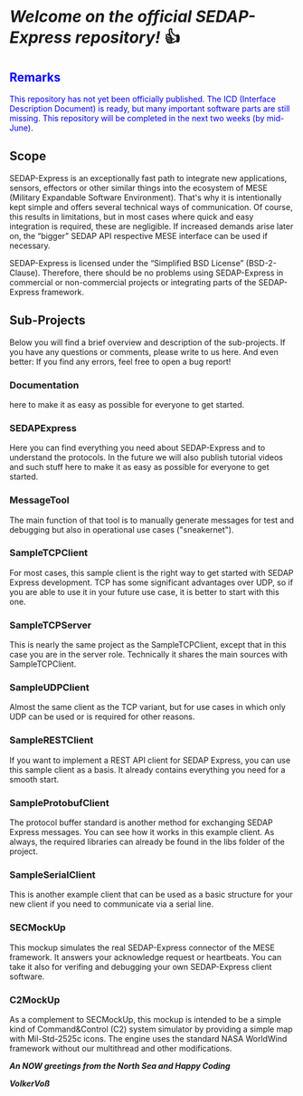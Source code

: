 # *Welcome on the official SEDAP-Express repository!* :+1:

## <span style="color:blue">Remarks</span> 
<span style="color:blue">
This repository has not yet been officially published. The ICD (Interface Description Document) is ready, but many important software parts are still missing. This repository will be completed in the next two weeks (by mid-June).
</span>
 
## Scope

SEDAP-Express is an exceptionally fast path to integrate new applications, sensors, effectors or other similar things into the ecosystem of MESE (Military Expandable Software Environment). That's why it is intentionally kept simple and offers several technical ways of communication. Of course, this results in limitations, but in most cases where quick and easy integration is required, these are negligible. If increased demands arise later on, the “bigger” SEDAP API respective MESE interface can be used if necessary.

SEDAP-Express is licensed under the “Simplified BSD License” (BSD-2-Clause). Therefore, there should be no problems using SEDAP-Express in commercial or non-commercial projects or integrating parts of the SEDAP-Express framework.


## Sub-Projects

Below you will find a brief overview and description of the sub-projects. If you have any questions or comments, please write to us here. And even better: If you find any errors, feel free to open a bug report!


### Documentation 
here to make it as easy as possible for everyone to get started.


### SEDAPExpress

Here you can find everything you need about SEDAP-Express and to understand the protocols. In the future we will also publish tutorial videos and such stuff here to make it as easy as possible for everyone to get started.

### MessageTool
The main function of that tool is to manually generate messages for test and debugging but also in operational use cases ("sneakernet"). 

### SampleTCPClient
For most cases, this sample client is the right way to get started with SEDAP Express development. TCP has some significant advantages over UDP, so if you are able to use it in your future use case, it is better to start with this one.

### SampleTCPServer
This is nearly the same project as the SampleTCPClient, except that in this case you are in the server role. Technically it shares the main sources with SampleTCPClient.

### SampleUDPClient
Almost the same client as the TCP variant, but for use cases in which only UDP can be used or is required for other reasons.

### SampleRESTClient
If you want to implement a REST API client for SEDAP Express, you can use this sample client as a basis. It already contains everything you need for a smooth start.

### SampleProtobufClient
The protocol buffer standard is another method for exchanging SEDAP Express messages. You can see how it works in this example client. As always, the required libraries can already be found in the libs folder of the project.

### SampleSerialClient
This is another example client that can be used as a basic structure for your new client if you need to communicate via a serial line.

### SECMockUp
This mockup simulates the real SEDAP-Express connector of the MESE framework. It answers your acknowledge request or heartbeats. You can take it also for verifing and debugging your own SEDAP-Express client software.

### C2MockUp
As a complement to SECMockUp, this mockup is intended to be a simple kind of Command&Control (C2) system simulator by providing a simple map with Mil-Std-2525c icons. The engine uses the standard NASA WorldWind framework without our multithread and other modifications.




***An NOW greetings from the North Sea and Happy Coding***


***VolkerVoß***
